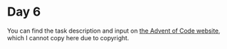 # Day 6

You can find the task description and input on [the Advent of Code website](https://adventofcode.com/2023/day/6), which I cannot copy here due to copyright.
